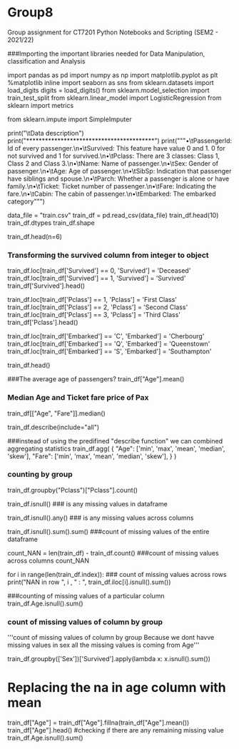 # Group8
Group assignment for CT7201 Python Notebooks and Scripting (SEM2 - 2021/22)

###Importing the important libraries needed for Data Manipulation, classification and Analysis

import pandas as pd
import numpy as np
import matplotlib.pyplot as plt
%matplotlib inline
import seaborn as sns
from sklearn.datasets import load_digits
digits = load_digits()
from sklearn.model_selection import train_test_split
from sklearn.linear_model import LogisticRegression
from sklearn import metrics


from sklearn.impute import SimpleImputer



print("\tData description")
print("*****************************************")
print("""•\tPassengerId: Id of every passenger.\n•\tSurvived: This feature have value 0 and 1. 0 for not survived and 1 for survived.\n•\tPclass: There are 3 classes: Class 1, Class 2 and Class 3.\n•\tName: Name of passenger.\n•\tSex: Gender of passenger.\n•\tAge: Age of passenger.\n•\tSibSp: Indication that passenger have siblings and spouse.\n•\tParch: Whether a passenger is alone or have family.\n•\tTicket: Ticket number of passenger.\n•\tFare: Indicating the fare.\n•\tCabin: The cabin of passenger.\n•\tEmbarked: The embarked category""")


data_file = "train.csv"
train_df = pd.read_csv(data_file)
train_df.head(10)
train_df.dtypes
train_df.shape



train_df.head(n=6)



### Transforming the survived column from integer to object

train_df.loc[train_df['Survived'] == 0, 'Survived'] = 'Deceased'
train_df.loc[train_df['Survived'] == 1, 'Survived'] = 'Survived'
train_df['Survived'].head()


train_df.loc[train_df['Pclass'] == 1, 'Pclass'] = 'First Class'
train_df.loc[train_df['Pclass'] == 2, 'Pclass'] = 'Second Class'
train_df.loc[train_df['Pclass'] == 3, 'Pclass'] = 'Third Class'
train_df['Pclass'].head()


train_df.loc[train_df['Embarked'] == 'C', 'Embarked'] = 'Cherbourg'
train_df.loc[train_df['Embarked'] == 'Q', 'Embarked'] = 'Queenstown'
train_df.loc[train_df['Embarked'] == 'S', 'Embarked'] = 'Southampton'


train_df.head()



###The average age of passengers?
train_df["Age"].mean()


### Median Age and Ticket fare price of Pax
train_df[["Age", "Fare"]].median()


train_df.describe(include="all")


###instead of using the predifined "describe function" we can combined aggregating statistics
train_df.agg(
{
    "Age": ['min', 'max', 'mean', 'median', 'skew'],
    "Fare": ['min', 'max', 'mean', 'median', 'skew'],
}
)


### counting by group
train_df.groupby("Pclass")["Pclass"].count()





train_df.isnull()  ### is any missing values in dataframe


train_df.isnull().any()  ### is any missing values across columns



train_df.isnull().sum().sum()   ###count of missing values of the entire dataframe


count_NAN = len(train_df) - train_df.count() ###count of missing values across columns
count_NAN

for i in range(len(train_df.index)):  ### count of missing values across rows
    print("NAN in row ", i , " : ", train_df.iloc[i].isnull().sum())


###counting of missing values of a particular column
train_df.Age.isnull().sum()


### count of missing values of column by group
'''count of missing values of column by group
 Because we dont havve missing values in sex all the missing values is coming from Age'''
 
train_df.groupby(['Sex'])['Survived'].apply(lambda x: x.isnull().sum())

# Replacing the na in age column with mean
train_df["Age"] = train_df["Age"].fillna(train_df["Age"].mean())
train_df["Age"].head()
#checking if there are any remaining missing value
train_df.Age.isnull().sum()
